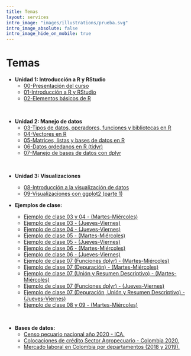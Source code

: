 ```yaml
---
title: Temas
layout: services
intro_image: "images/illustrations/prueba.svg"
intro_image_absolute: false
intro_image_hide_on_mobile: true
---
```


# Temas

- **Unidad 1: Introducción a R y RStudio**
    + [00-Presentación del curso](/temas/00-Curso/00-Curso.html)
    + [01-Introducción a R y RStudio](/temas/01-IntroR-RStudio/01-IntroR-RStudio.html)
    + [02-Elementos básicos de R](/temas/02-Elementos-basicos-R/02-Elementos-basicos-R.html)
<br>

- **Unidad 2: Manejo de datos**
    + [03-Tipos de datos, operadores, funciones y bibliotecas en R](/temas/03-Tipos-datos-R/03-Tipos-datos-R.html)
    + [04-Vectores en R](/temas/04-Vectores-R/04-Vectores-R.html)
    + [05-Matrices, listas y bases de datos en R](/temas/05-Matriz-Listas-BDatos/05-Matriz-Listas-BDatos.html)
    + [06-Datos ordedanos en R (tidyr)](/temas/06-Datos-Ordenados-tidyr/06-Datos-Ordenados-tidyr.html)
    + [07-Manejo de bases de datos con dplyr](/temas/07-Manejo-Datos-dplyr/07-Manejo-Datos-dplyr.html)
<br>

- **Unidad 3: Visualizaciones**
    + [08-Introducción a la visualización de datos](/temas/08-Intro-Graphics/08-Intro-Graphics.html)
    + [09-Visualizaciones con ggplot2 (parte 1)](/temas/09-Graphics-ggplot2/09-Graphics-ggplot2.html)


- **Ejemplos de clase:**
    + [Ejemplo de clase 03 y 04 - (Martes-Miércoles)](/temas/Clases/MartesMiercoles/clase_datosR2.html)
    + [Ejemplo de clase 03 - (Jueves-Viernes)](/temas/Clases/JuevesViernes/01datosR.html)
    + [Ejemplo de clase 04 - (Jueves-Viernes)](/temas/Clases/JuevesViernes/vectores.html)
    + [Ejemplo de clase 05 - (Martes-Miércoles)](https://rpubs.com/Edimer/679439)
    + [Ejemplo de clase 05 - (Jueves-Viernes)](https://rpubs.com/Edimer/679908)
    + [Ejemplo de clase 06 - (Martes-Miércoles)](https://rpubs.com/Edimer/682972)
    + [Ejemplo de clase 06 - (Jueves-Viernes)](https://rpubs.com/Edimer/685502)
    + [Ejemplo de clase 07 (Funciones dplyr) - (Martes-Miércoles)](https://rpubs.com/Edimer/689875)
    + [Ejemplo de clase 07 (Depuración) - (Martes-Miércoles)](https://rpubs.com/Edimer/698542)
    + [Ejemplo de clase 07 (Unión y Resumen Descriptivo) - (Martes-Miércoles)](https://rpubs.com/Edimer/698543)
    + [Ejemplo de clase 07 (Funciones dplyr) - (Jueves-Viernes)](https://rpubs.com/Edimer/692247)
    + [Ejemplo de clase 07 (Depuración, Unión y Resumen Descriptivo) - (Jueves-Viernes)](https://rpubs.com/Edimer/698544)
    + [Ejemplo de clase 08 y 09 - (Martes-Miércoles)](https://rpubs.com/Edimer/698991)
<br>

- **Bases de datos:**
    + [Censo pecuario nacional año 2020 - ICA.](https://www.ica.gov.co/areas/pecuaria/servicios/epidemiologia-veterinaria/censos-2016/censo-2018.aspx)
    + [Colocaciones de crédito Sector Agropecuario - Colombia 2020.](https://www.datos.gov.co/api/views/hbaj-th4x/rows.csv?accessType=DOWNLOAD)
    + [Mercado laboral en Colombia por departamentos (2018 y 2019).](/temas/data/desempleo.xlsx)
    
    
